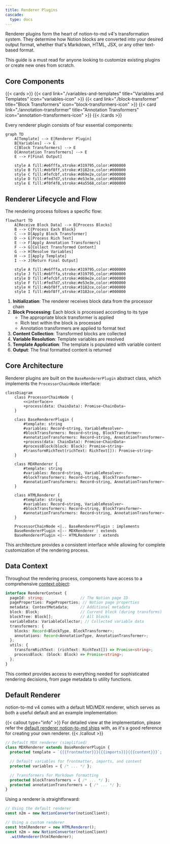 ```yaml
---
title: Renderer Plugins
cascade:
  type: docs
---
```


Renderer plugins form the heart of notion-to-md v4's transformation system. They determine how Notion blocks are converted into your desired output format, whether that's Markdown, HTML, JSX, or any other text-based format.

This guide is a must read for anyone looking to customize existing plugins or create new ones from scratch.

## Core Components

{{< cards >}}
  {{< card link="./variables-and-templates" title="Variables and Templates" icon="variables-icon" >}}
  {{< card link="./block-transformer" title="Block Transformers" icon="block-transformers-icon" >}}
  {{< card link="./annotation-transformer" title="Annotation Transformers" icon="annotation-transformers-icon" >}}
{{< /cards >}}


Every renderer plugin consists of four essential components:

```mermaid
graph TD
    A[Template] --> E[Renderer Plugin]
    B[Variables] --> E
    C[Block Transformers] --> E
    D[Annotation Transformers] --> E
    E --> F[Final Output]

    style A fill:#e6fffa,stroke:#319795,color:#000000
    style B fill:#ebf8ff,stroke:#3182ce,color:#000000
    style C fill:#fefcbf,stroke:#d69e2e,color:#000000
    style D fill:#fed7d7,stroke:#e53e3e,color:#000000
    style E fill:#f0f4f8,stroke:#4a5568,color:#000000
```


## Renderer Lifecycle and Flow

The rendering process follows a specific flow:

```mermaid
flowchart TD
    A[Receive Block Data] --> B[Process Blocks]
    B --> C{Process Each Block}
    C --> D[Apply Block Transformer]
    D --> E[Process Rich Text]
    E --> F[Apply Annotation Transformers]
    F --> G[Collect Transformed Content]
    G --> H[Resolve Variables]
    H --> I[Apply Template]
    I --> J[Return Final Output]

    style A fill:#e6fffa,stroke:#319795,color:#000000
    style J fill:#e6fffa,stroke:#319795,color:#000000
    style D fill:#fefcbf,stroke:#d69e2e,color:#000000
    style F fill:#fed7d7,stroke:#e53e3e,color:#000000
    style H fill:#ebf8ff,stroke:#3182ce,color:#000000
    style I fill:#ebf8ff,stroke:#3182ce,color:#000000
```

1. **Initialization**: The renderer receives block data from the processor chain
2. **Block Processing**: Each block is processed according to its type
   - The appropriate block transformer is applied
   - Rich text within the block is processed
   - Annotation transformers are applied to format text
3. **Content Collection**: Transformed blocks are collected
4. **Variable Resolution**: Template variables are resolved
5. **Template Application**: The template is populated with variable content
6. **Output**: The final formatted content is returned

## Core Architecture

Renderer plugins are built on the `BaseRendererPlugin` abstract class, which implements the `ProcessorChainNode` interface:

```mermaid
classDiagram
    class ProcessorChainNode {
        <<interface>>
        +process(data: ChainData): Promise~ChainData~
    }

    class BaseRendererPlugin {
        #template: string
        #variables: Record~string, VariableResolver~
        #blockTransformers: Record~string, BlockTransformer~
        #annotationTransformers: Record~string, AnnotationTransformer~
        +process(data: ChainData): Promise~ChainData~
        #processBlock(block: Block): Promise~string~
        #transformRichText(richText: RichText[]): Promise~string~
    }

    class MDXRenderer {
        #template: string
        #variables: Record~string, VariableResolver~
        #blockTransformers: Record~string, BlockTransformer~
        #annotationTransformers: Record~string, AnnotationTransformer~
    }

    class HTMLRenderer {
        #template: string
        #variables: Record~string, VariableResolver~
        #blockTransformers: Record~string, BlockTransformer~
        #annotationTransformers: Record~string, AnnotationTransformer~
    }

    ProcessorChainNode <|.. BaseRendererPlugin : implements
    BaseRendererPlugin <|-- MDXRenderer : extends
    BaseRendererPlugin <|-- HTMLRenderer : extends
```

This architecture provides a consistent interface while allowing for complete customization of the rendering process.

## Data Context

Throughout the rendering process, components have access to a comprehensive [context object](/notion-to-md/docs/v4/concepts/context):

```typescript
interface RendererContext {
  pageId: string;                // The Notion page ID
  pageProperties: PageProperties; // Notion page properties
  metadata: ContextMetadata;     // Additional metadata
  block: Block;                  // Current block (during transforms)
  blockTree: Block[];            // All blocks
  variableData: VariableCollector; // Collected variable data
  transformers: {
    blocks: Record<BlockType, BlockTransformer>;
    annotations: Record<AnnotationType, AnnotationTransformer>;
  };
  utils: {
    transformRichText: (richText: RichText[]) => Promise<string>;
    processBlock: (block: Block) => Promise<string>;
  };
}
```

This context provides access to everything needed for sophisticated rendering decisions, from page metadata to utility functions.

## Default Renderer

notion-to-md v4 comes with a default MD/MDX renderer, which serves as both a useful default and an example implementation:

{{< callout type="info" >}}
For detailed view at the implementation, please refer the [default renderer notion-to-md ships](https://github.com/souvikinator/notion-to-md/tree/v4.0.0-alpha/src/plugins/renderer/default/mdx) with, as it's a good reference for creating your own renderer.
{{< /callout >}}

```javascript
// Default MDX renderer (simplified)
class MDXRenderer extends BaseRendererPlugin {
  protected template = `{{{frontmatter}}}{{{imports}}}{{{content}}}`;

  // Default variables for frontmatter, imports, and content
  protected variables = { /* ... */ };

  // Transformers for Markdown formatting
  protected blockTransformers = { /* ... */ };
  protected annotationTransformers = { /* ... */ };
}
```

Using a renderer is straightforward:

```javascript
// Using the default renderer
const n2m = new NotionConverter(notionClient);

// Using a custom renderer
const htmlRenderer = new HTMLRenderer();
const n2m = new NotionConverter(notionClient)
  .withRenderer(htmlRenderer);
```
